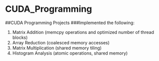 # CUDA_Programming
##CUDA Programming Projects
###Implemented the following:
1. Matrix Addition (memcpy operations and optimized number of thread blocks)
2. Array Reduction (coalesced memory accesses)
3. Matrix Multiplication (shared memory tiling)
4. Histogram Analysis (atomic operations, shared memory) 
